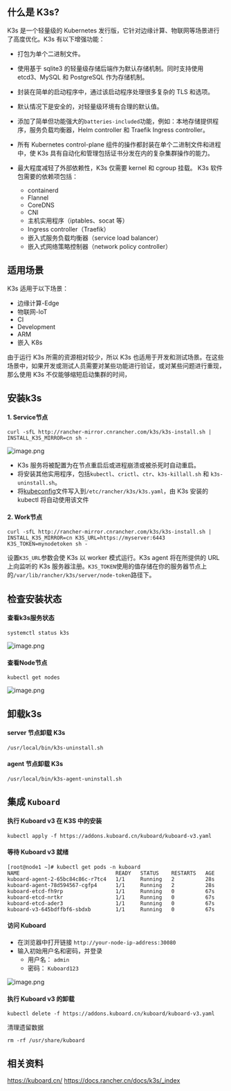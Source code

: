## 什么是 K3s?
K3s 是一个轻量级的 Kubernetes 发行版，它针对边缘计算、物联网等场景进行了高度优化。K3s 有以下增强功能：

-   打包为单个二进制文件。

-   使用基于 sqlite3 的轻量级存储后端作为默认存储机制。同时支持使用 etcd3、MySQL 和 PostgreSQL 作为存储机制。

-   封装在简单的启动程序中，通过该启动程序处理很多复杂的 TLS 和选项。

-   默认情况下是安全的，对轻量级环境有合理的默认值。

-   添加了简单但功能强大的`batteries-included`功能，例如：本地存储提供程序，服务负载均衡器，Helm controller 和 Traefik Ingress controller。

-   所有 Kubernetes control-plane 组件的操作都封装在单个二进制文件和进程中，使 K3s 具有自动化和管理包括证书分发在内的复杂集群操作的能力。

-   最大程度减轻了外部依赖性，K3s 仅需要 kernel 和 cgroup 挂载。 K3s 软件包需要的依赖项包括：

    -   containerd
    -   Flannel
    -   CoreDNS
    -   CNI
    -   主机实用程序（iptables、socat 等）
    -   Ingress controller（Traefik）
    -   嵌入式服务负载均衡器（service load balancer）
    -   嵌入式网络策略控制器（network policy controller）

## 适用场景
K3s 适用于以下场景：

-   边缘计算-Edge
-   物联网-IoT
-   CI
-   Development
-   ARM
-   嵌入 K8s

由于运行 K3s 所需的资源相对较少，所以 K3s 也适用于开发和测试场景。在这些场景中，如果开发或测试人员需要对某些功能进行验证，或对某些问题进行重现，那么使用 K3s 不仅能够缩短启动集群的时间，

## 安装k3s
#### 1. Service节点
```shell
curl -sfL http://rancher-mirror.cnrancher.com/k3s/k3s-install.sh | INSTALL_K3S_MIRROR=cn sh -
```
![image.png](https://p6-juejin.byteimg.com/tos-cn-i-k3u1fbpfcp/b6cddeb0471440a1880bec66da1d7ee2~tplv-k3u1fbpfcp-watermark.image?)
-   K3s 服务将被配置为在节点重启后或进程崩溃或被杀死时自动重启。
-   将安装其他实用程序，包括`kubectl`、`crictl`、`ctr`、`k3s-killall.sh` 和 `k3s-uninstall.sh`。
-   将[kubeconfig](https://kubernetes.io/docs/concepts/configuration/organize-cluster-access-kubeconfig/)文件写入到`/etc/rancher/k3s/k3s.yaml`，由 K3s 安装的 kubectl 将自动使用该文件

#### 2. Work节点
```shell
curl -sfL http://rancher-mirror.cnrancher.com/k3s/k3s-install.sh | INSTALL_K3S_MIRROR=cn K3S_URL=https://myserver:6443 K3S_TOKEN=mynodetoken sh -
```
设置`K3S_URL`参数会使 K3s 以 worker 模式运行。K3s agent 将在所提供的 URL 上向监听的 K3s 服务器注册。`K3S_TOKEN`使用的值存储在你的服务器节点上的`/var/lib/rancher/k3s/server/node-token`路径下。


## 检查安装状态
#### 查看k3s服务状态
```shell
systemctl status k3s
```
![image.png](https://p9-juejin.byteimg.com/tos-cn-i-k3u1fbpfcp/bc2100c3032e46ba9a2aa00f85a54fe3~tplv-k3u1fbpfcp-watermark.image?)
#### 查看Node节点
```shell
kubectl get nodes
```
![image.png](https://p1-juejin.byteimg.com/tos-cn-i-k3u1fbpfcp/4504d85cf1764c389d46217e53715806~tplv-k3u1fbpfcp-watermark.image?)


## 卸载k3s
#### server 节点卸载 K3s
```shell
/usr/local/bin/k3s-uninstall.sh
```
#### agent 节点卸载 K3s
```shell
/usr/local/bin/k3s-agent-uninstall.sh
```

## 集成 `Kuboard`
#### 执行 Kuboard v3 在 K3S 中的安装
```shell
kubectl apply -f https://addons.kuboard.cn/kuboard/kuboard-v3.yaml
```
#### 等待 Kuboard v3 就绪
```shell
[root@node1 ~]# kubectl get pods -n kuboard
NAME                               READY   STATUS    RESTARTS   AGE
kuboard-agent-2-65bc84c86c-r7tc4   1/1     Running   2          28s
kuboard-agent-78d594567-cgfp4      1/1     Running   2          28s
kuboard-etcd-fh9rp                 1/1     Running   0          67s
kuboard-etcd-nrtkr                 1/1     Running   0          67s
kuboard-etcd-ader3                 1/1     Running   0          67s
kuboard-v3-645bdffbf6-sbdxb        1/1     Running   0          67s
```
#### 访问 Kuboard
-   在浏览器中打开链接 `http://your-node-ip-address:30080`
-   输入初始用户名和密码，并登录
    -   用户名： `admin`
    -   密码： `Kuboard123`

![image.png](https://p3-juejin.byteimg.com/tos-cn-i-k3u1fbpfcp/549910da64104eee9b084281016cd037~tplv-k3u1fbpfcp-watermark.image?)

#### 执行 Kuboard v3 的卸载
```
kubectl delete -f https://addons.kuboard.cn/kuboard/kuboard-v3.yaml
```
清理遗留数据
```
rm -rf /usr/share/kuboard
```
## 相关资料
https://kuboard.cn/
https://docs.rancher.cn/docs/k3s/_index
